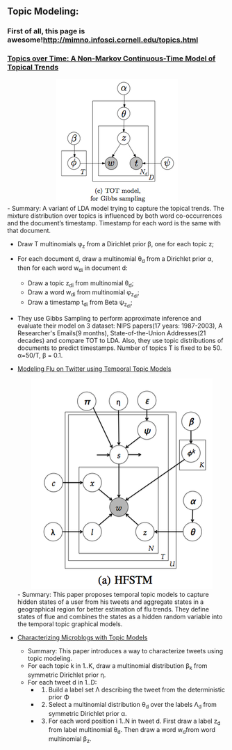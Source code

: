 ## Topic Modeling:

### First of all, this page is awesome!http://mimno.infosci.cornell.edu/topics.html
### [Topics over Time: A Non-Markov Continuous-Time Model of Topical Trends](tot-kdd06.pdf) <br/>
<div align="center"><img src="totkdd06.jpg" align="middle"/></div>
  - Summary: A variant of LDA model trying to capture the topical trends. The mixture distribution over topics is influenced by both word co-occurrences and the document’s timestamp. Timestamp for each word is the same with that document. 
  
  - Draw T multinomials &phi;<sub>z</sub> from a Dirichlet prior &beta;, one for each topic z;
  - For each document d, draw a multinomial &theta;<sub>d</sub> from a Dirichlet prior &alpha;, then for each word w<sub>di</sub> in document d:
    - Draw a topic z<sub>di</sub> from multinomial &theta;<sub>d</sub>;
    - Draw a word w<sub>di</sub> from multinomial &phi;<sub>z<sub>di</sub></sub>;
    - Draw a timestamp t<sub>di</sub> from Beta &psi;<sub>z<sub>di</sub></sub>;
  - They use Gibbs Sampling to perform approximate inference and evaluate their model on 3 dataset: NIPS papers(17 years: 1987-2003), A Researcher's Emails(9 months), State-of-the-Union Addresses(21 decades) and compare TOT to LDA. Also, they use topic distributions of documents to predict timestamps. Number of topics T is fixed to be 50. &alpha;=50/T, &beta; = 0.1.

- [Modeling Flu on Twitter using Temporal Topic Models]()
  <div align="center"><img src="hfstm.png"/></div>
  - Summary: This paper proposes temporal topic models to capture hidden states of a user from his tweets and aggregate states in a geographical region for better estimation of flu trends. They define states of flue and combines the states as a hidden random variable into the temporal topic graphical models. 

- [Characterizing Microblogs with Topic Models](twitter-icwsm10.pdf)
  - Summary: This paper introduces a way to characterize tweets using topic modeling.
  - For each topic k in 1..K, draw a multinomial distribution &beta;<sub>k</sub> from symmetric Dirichlet prior &eta;.
  - For each tweet d in 1..D:
    - 1. Build a label set &Lambda; describing the tweet from the deterministic prior &Phi;
    - 2. Select a multinomial distribution &theta;<sub>d</sub> over the labels &Lambda;<sub>d</sub> from symmetric Dirichlet prior &alpha;.
    - 3. For each word position i 1..N in tweet d. First draw a label z<sub>d</sub> from label multinomial &theta;<sub>d</sub>. Then draw a word w<sub>d</sub>from word multinomial &beta;<sub>z</sub>.
